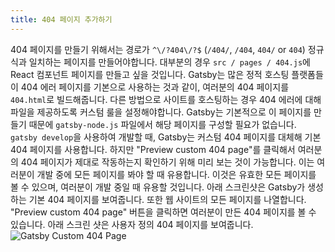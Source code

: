 ```yaml
---
title: 404 페이지 추가하기
---
```


404 페이지를 만들기 위해서는 경로가 `^\/?404\/?$` (`/404/`, `/404`, `404/` or `404`) 정규식과 일치하는 페이지를 만들어야합니다.
대부분의 경우 `src / pages / 404.js`에 React 컴포넌트 페이지를 만들고 싶을 것입니다.
Gatsby는 많은 정적 호스팅 플랫폼들이 404 에러 페이지를 기본으로 사용하는 것과 같이, 여러분의 404 페이지를 `404.html`로 빌드해줍니다.
다른 방법으로 사이트를 호스팅하는 경우 404 에러에 대해 파일을 제공하도록 커스텀 룰을 설정해야합니다.
Gatsby는 기본적으로 이 페이지를 만들기 때문에 `gatsby-node.js` 파일에서 해당 페이지를 구성할 필요가 없습니다.
`gatsby develop`을 사용하여 개발할 때, Gatsby는 커스텀 404 페이지를 대체해 기본 404 페이지를 사용합니다. 하지만 "Preview custom 404 page"를 클릭해서 여러분의 404 페이지가 제대로 작동하는지 확인하기 위해 미리 보는 것이 가능합니다. 이는 여러분이 개발 중에 모든 페이지를 봐야 할 때 유용합니다.
이것은 유효한 모든 페이지를 볼 수 있으며, 여러분이 개발 중일 때 유용할 것입니다.
아래 스크린샷은 Gatsby가 생성하는 기본 404 페이지를 보여줍니다. 또한 웹 사이트의 모든 페이지를 나열합니다. "Preview custom 404 page" 버튼을 클릭하면 여러분이 만든 404 페이지를 볼 수 있습니다.
아래 스크린 샷은 사용자 정의 404 페이지를 보여줍니다.
![Gatsby Custom 404 Page](images/gatsby-custom-404.png)
